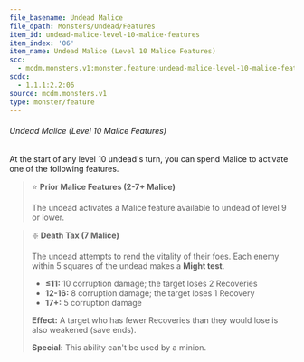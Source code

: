 ```yaml
---
file_basename: Undead Malice
file_dpath: Monsters/Undead/Features
item_id: undead-malice-level-10-malice-features
item_index: '06'
item_name: Undead Malice (Level 10 Malice Features)
scc:
  - mcdm.monsters.v1:monster.feature:undead-malice-level-10-malice-features
scdc:
  - 1.1.1:2.2:06
source: mcdm.monsters.v1
type: monster/feature
---
```


###### Undead Malice (Level 10 Malice Features)

At the start of any level 10 undead's turn, you can spend Malice to activate one of the following features.

> ⭐️ **Prior Malice Features (2-7+ Malice)**
>
> The undead activates a Malice feature available to undead of level 9 or lower.

> ❇️ **Death Tax (7 Malice)**
>
> The undead attempts to rend the vitality of their foes. Each enemy within 5 squares of the undead makes a **Might test**.
>
> - **≤11:** 10 corruption damage; the target loses 2 Recoveries
> - **12-16:** 8 corruption damage; the target loses 1 Recovery
> - **17+:** 5 corruption damage
>
> **Effect:** A target who has fewer Recoveries than they would lose is also weakened (save ends).
>
> **Special:** This ability can't be used by a minion.
